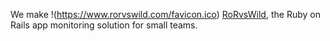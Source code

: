 We make !(https://www.rorvswild.com/favicon.ico) [RoRvsWild](https://www.rorvswild.com), the  Ruby on Rails app monitoring solution for small teams.
